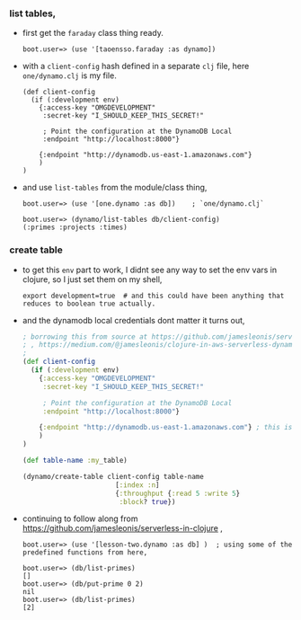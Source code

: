 
### list tables, 
* first get the `faraday` class thing ready.

  ```
  boot.user=> (use '[taoensso.faraday :as dynamo])
  ```
* with a `client-config` hash defined in a separate `clj` file, here `one/dynamo.clj` is my file.

  ```
  (def client-config
    (if (:development env)
      {:access-key "OMGDEVELOPMENT"
       :secret-key "I_SHOULD_KEEP_THIS_SECRET!"

       ; Point the configuration at the DynamoDB Local
       :endpoint "http://localhost:8000"}

      {:endpoint "http://dynamodb.us-east-1.amazonaws.com"}
      )
  )
  ```
* and use `list-tables` from the module/class thing,

  ```
  boot.user=> (use '[one.dynamo :as db])    ; `one/dynamo.clj`

  boot.user=> (dynamo/list-tables db/client-config)
  (:primes :projects :times)
  ```

### create table 
* to get this `env` part to work, I didnt see any way to set the env vars in clojure, so I just set them on my shell,

  ```
  export development=true  # and this could have been anything that reduces to boolean true actually.
  ```
* and the dynamodb local credentials dont matter it turns out, 

  ```clojure
  ; borrowing this from source at https://github.com/jamesleonis/serverless-in-clojure
  ; , https://medium.com/@jamesleonis/clojure-in-aws-serverless-dynamodb-cd5ed29027a5#.u29ighn8s  
  ; 
  (def client-config
    (if (:development env)
      {:access-key "OMGDEVELOPMENT"
       :secret-key "I_SHOULD_KEEP_THIS_SECRET!"

       ; Point the configuration at the DynamoDB Local
       :endpoint "http://localhost:8000"}

      {:endpoint "http://dynamodb.us-east-1.amazonaws.com"} ; this is the else part.
      )
  )
  
  (def table-name :my_table)

  (dynamo/create-table client-config table-name
                         [:index :n] 
                         {:throughput {:read 5 :write 5}
                          :block? true})
  ```
  
* continuing to follow along from https://github.com/jamesleonis/serverless-in-clojure , 

  ```
  boot.user=> (use '[lesson-two.dynamo :as db] )  ; using some of the predefined functions from here,

  boot.user=> (db/list-primes)
  []
  boot.user=> (db/put-prime 0 2)
  nil
  boot.user=> (db/list-primes)
  [2]

  ```
